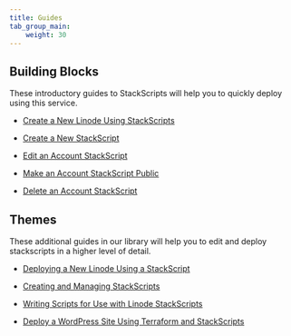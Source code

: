 ```yaml
---
title: Guides
tab_group_main:
    weight: 30
---
```


## Building Blocks

These introductory guides to StackScripts will help you to quickly deploy using this service.

- [Create a New Linode Using StackScripts](/docs/products/tools/stackscripts/guides/stackscripts-create-linode)

- [Create a New StackScript](/docs/products/tools/stackscripts/guides/stackscripts-create-stackscript)

- [Edit an Account StackScript](/docs/products/tools/stackscripts/guides/stackscripts-edit-stackscript)

- [Make an Account StackScript Public](/docs/products/tools/stackscripts/guides/stackscripts-create-public-stackscript)

- [Delete an Account StackScript](/docs/products/tools/stackscripts/guides/stackscripts-delete-stackscript)

## Themes

These additional guides in our library will help you to edit and deploy stackscripts in a higher level of detail.

- [Deploying a New Linode Using a StackScript](/docs/platform/stackscripts/how-to-deploy-a-new-linode-using-a-stackscript/)

- [Creating and Managing StackScripts](/docs/platform/stackscripts/creating-and-managing-stackscripts-a-tutorial/)

- [Writing Scripts for Use with Linode StackScripts](/docs/platform/stackscripts/writing-scripts-for-use-with-linode-stackscripts-a-tutorial/)

- [Deploy a WordPress Site Using Terraform and StackScripts](/docs/applications/configuration-management/terraform/deploy-a-wordpress-site-using-terraform-and-linode-stackscripts/)
